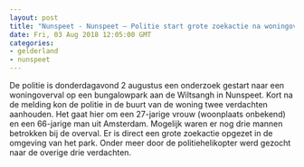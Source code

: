 ```yaml
---
layout: post
title: "Nunspeet - Nunspeet – Politie start grote zoekactie na woningoverval"
date: Fri, 03 Aug 2018 12:05:00 GMT
categories: 
- gelderland 
- nunspeet 
---
```


De politie is donderdagavond 2 augustus een onderzoek gestart naar een woningoverval op een bungalowpark aan de Wiltsangh in Nunspeet. Kort na de melding kon de politie in de buurt van de woning twee verdachten aanhouden. Het gaat hier om een 27-jarige vrouw (woonplaats onbekend) en een 66-jarige man uit Amsterdam. Mogelijk waren er nog drie mannen betrokken bij de overval. Er is direct een grote zoekactie opgezet in de omgeving van het park. Onder meer door de politiehelikopter werd gezocht naar de overige drie verdachten.
